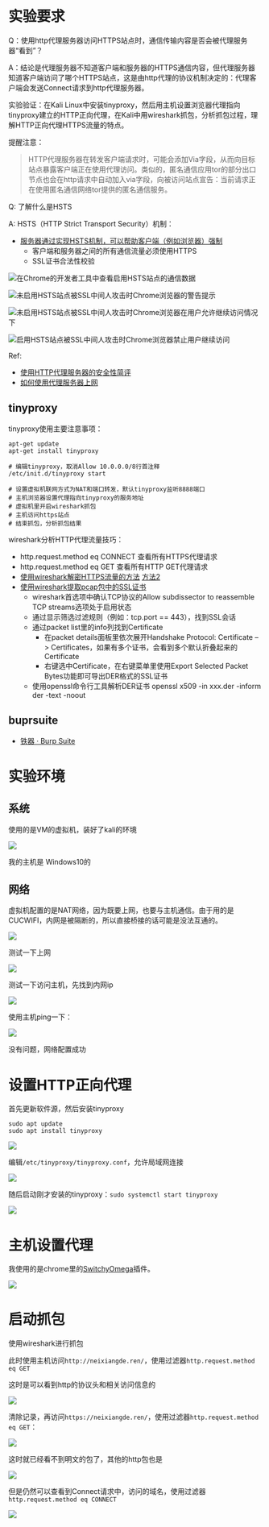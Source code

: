 # 实验要求

Q：使用http代理服务器访问HTTPS站点时，通信传输内容是否会被代理服务器“看到”？

A：结论是代理服务器不知道客户端和服务器的HTTPS通信内容，但代理服务器知道客户端访问了哪个HTTPS站点，这是由http代理的协议机制决定的：代理客户端会发送Connect请求到http代理服务器。

实验验证：在Kali
Linux中安装tinyproxy，然后用主机设置浏览器代理指向tinyproxy建立的HTTP正向代理，在Kali中用wireshark抓包，分析抓包过程，理解HTTP正向代理HTTPS流量的特点。

提醒注意：

> HTTP代理服务器在转发客户端请求时，可能会添加Via字段，从而向目标站点暴露客户端正在使用代理访问。类似的，匿名通信应用tor的部分出口节点也会在http请求中自动加入via字段，向被访问站点宣告：当前请求正在使用匿名通信网络tor提供的匿名通信服务。

Q: 了解什么是HSTS

A: HSTS（HTTP Strict Transport Security）机制：

-   [服务器通过实现HSTS机制，可以帮助客户端（例如浏览器）强制](https://www.owasp.org/index.php/HTTP_Strict_Transport_Security)
    -   客户端和服务器之间的所有通信流量必须使用HTTPS
    -   SSL证书合法性校验

![在Chrome的开发者工具中查看启用HSTS站点的通信数据](https://c4pr1c3.github.io/cuc-ns/chap0x03/attach/HSTS.png "在Chrome的开发者工具中查看启用HSTS站点的通信数据")

![未启用HSTS站点被SSL中间人攻击时Chrome浏览器的警告提示](https://c4pr1c3.github.io/cuc-ns/chap0x03/attach/HSTS-2.png "未启用HSTS站点被SSL中间人攻击时Chrome浏览器的警告提示")

![未启用HSTS站点被SSL中间人攻击时Chrome浏览器在用户允许继续访问情况下](https://c4pr1c3.github.io/cuc-ns/chap0x03/attach/HSTS-3.png "未启用HSTS站点被SSL中间人攻击时Chrome浏览器在用户允许继续访问情况下")

![启用HSTS站点被SSL中间人攻击时Chrome浏览器禁止用户继续访问](https://c4pr1c3.github.io/cuc-ns/chap0x03/attach/HSTS-4.png "启用HSTS站点被SSL中间人攻击时Chrome浏览器禁止用户继续访问")

Ref:

-   [使用HTTP代理服务器的安全性简评](http://www.williamlong.info/archives/2210.html)
-   [如何使用代理服务器上网](http://www.williamlong.info/archives/2057.html)

## tinyproxy

tinyproxy使用主要注意事项：

    apt-get update
    apt-get install tinyproxy

    # 编辑tinyproxy，取消Allow 10.0.0.0/8行首注释
    /etc/init.d/tinyproxy start

    # 设置虚拟机联网方式为NAT和端口转发，默认tinyproxy监听8888端口
    # 主机浏览器设置代理指向tinyproxy的服务地址
    # 虚拟机里开启wireshark抓包
    # 主机访问https站点
    # 结束抓包，分析抓包结果

wireshark分析HTTP代理流量技巧：

-   http.request.method eq CONNECT 查看所有HTTPS代理请求
-   http.request.method eq GET 查看所有HTTP GET代理请求
-   [使用wireshark解密HTTPS流量的方法](http://support.citrix.com/article/CTX116557)
    [方法2](https://wiki.wireshark.org/SSL)
-   [使用wireshark提取pcap包中的SSL证书](http://mccltd.net/blog/?p=2036)
    -   wireshark首选项中确认TCP协议的Allow subdissector to reassemble
        TCP streams选项处于启用状态
    -   通过显示筛选过滤规则（例如：tcp.port == 443），找到SSL会话
    -   通过packet list里的info列找到Certificate
        -   在packet details面板里依次展开Handshake Protocol:
            Certificate –\>
            Certificates，如果有多个证书，会看到多个默认折叠起来的Certificate
        -   右键选中Certificate，在右键菜单里使用Export Selected Packet
            Bytes功能即可导出DER格式的SSL证书
    -   使用openssl命令行工具解析DER证书 openssl x509 -in xxx.der
        -inform der -text -noout

## buprsuite

-   [铁器 · Burp Suite](http://daily.zhihu.com/story/3905128)

# 实验环境

## 系统

使用的是VM的虚拟机，装好了kali的环境

![](img/vm_with_kali.png)

我的主机是 Windows10的

## 网络

虚拟机配置的是NAT网络，因为既要上网，也要与主机通信。由于用的是CUCWIFI，内网是被隔断的，所以直接桥接的话可能是没法互通的。

![](img/network_NAT.png)

测试一下上网

![](img/test_Internet.png)

测试一下访问主机，先找到内网ip

![](img/kali_ip.png)

使用主机ping一下：

![](img/test_ping.png)

没有问题，网络配置成功

# 设置HTTP正向代理

首先更新软件源，然后安装tinyproxy

    sudo apt update 
    sudo apt install tinyproxy

![](img/ins_tproxy.png)

编辑`/etc/tinyproxy/tinyproxy.conf`，允许局域网连接

![](img/all_lan.png)

随后启动刚才安装的tinyproxy：`sudo systemctl start tinyproxy`

![](img/start_tproxy.png)

# 主机设置代理

我使用的是chrome里的[SwitchyOmega](chrome-extension://padekgcemlokbadohgkifijomclgjgif/options.html#!/about "关于")插件。

![](img/set_proxy.png)

# 启动抓包

使用wireshark进行抓包


此时使用主机访问`http://neixiangde.ren/`，使用过滤器`http.request.method eq GET`

这时是可以看到http的协议头和相关访问信息的

![](img/http_get.png)

清除记录，再访问`https://neixiangde.ren/`，使用过滤器`http.request.method eq GET`：

![](img/https_get.png)

这时就已经看不到明文的包了，其他的http包也是

![](img/https_enc.png)

但是仍然可以查看到Connect请求中，访问的域名，使用过滤器`http.request.method eq CONNECT`

![](img/connect.png)
